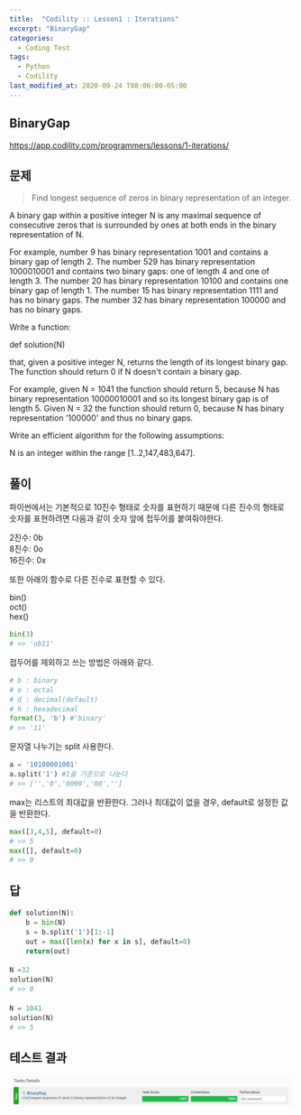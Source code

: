 ```yaml
---
title:  "Codility :: Lesson1 : Iterations"
excerpt: "BinaryGap"
categories:
  - Coding Test
tags:
  - Python
  - Codility
last_modified_at: 2020-09-24 T08:06:00-05:00
---
```



BinaryGap
-----------------------
<https://app.codility.com/programmers/lessons/1-iterations/>

문제
-------------------------
> Find longest sequence of zeros in binary representation of an integer.

A binary gap within a positive integer N is any maximal sequence of consecutive zeros that is surrounded by ones at both ends in the binary representation of N.

For example, number 9 has binary representation 1001 and contains a binary gap of length 2. The number 529 has binary representation 1000010001 and contains two binary gaps: one of length 4 and one of length 3. The number 20 has binary representation 10100 and contains one binary gap of length 1. The number 15 has binary representation 1111 and has no binary gaps. The number 32 has binary representation 100000 and has no binary gaps.

Write a function:

def solution(N)

that, given a positive integer N, returns the length of its longest binary gap. The function should return 0 if N doesn't contain a binary gap.

For example, given N = 1041 the function should return 5, because N has binary representation 10000010001 and so its longest binary gap is of length 5. Given N = 32 the function should return 0, because N has binary representation '100000' and thus no binary gaps.

Write an efficient algorithm for the following assumptions:

N is an integer within the range [1..2,147,483,647].

풀이
--------------

파이썬에서는 기본적으로 10진수 형태로 숫자를 표현하기 때문에 다른 진수의 형태로 숫자를 표현하려면 다음과 같이 숫자 앞에 접두어를 붙여줘야한다.

2진수: 0b  
8진수: 0o  
16진수: 0x  

또한 아래의 함수로 다른 진수로 표현할 수 있다.

bin()   
oct()   
hex()  


``` python
bin(3)
# >> 'ob11'
```


접두어를 제외하고 쓰는 방법은 아래와 같다.


``` python
# b : binary
# o : octal
# d : decimal(default)
# h : hexadecimal
format(3, 'b') #'binary'  
# >> '11'
```



문자열 나누기는 split 사용한다.

``` python
a = '10100001001'
a.split('1') #1을 기준으로 나눈다
# >> ['','0','0000','00','']
```

max는 리스트의 최대값을 반환한다.
그러나 최대값이 없을 경우, default로 설정한 값을 반환한다.


``` python
max([3,4,5], default=0)
# >> 5
max([], default=0)
# >> 0
```

답
--------------

``` python
def solution(N):
    b = bin(N)
    s = b.split('1')[1:-1]
    out = max([len(x) for x in s], default=0)
    return(out)

N =32
solution(N)
# >> 0

N = 1041
solution(N)
# >> 5
```

테스트 결과
--------------

![](./assets/codility-images/2020-09-24_lesson1-binarygap-9d11e48d.png)
